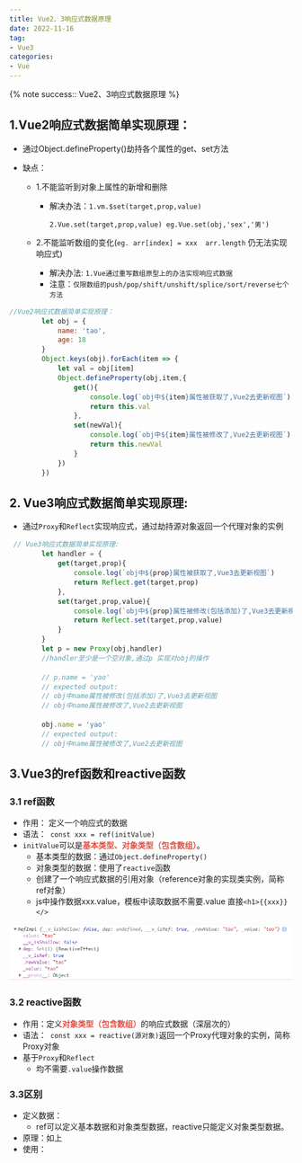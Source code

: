 ```yaml
---
title: Vue2、3响应式数据原理
date: 2022-11-16
tag:
- Vue3
categories:
- Vue
---
```


{% note success:: Vue2、3响应式数据原理 %}

 

<!-- more -->

## 1.Vue2响应式数据简单实现原理：

- 通过Object.defineProperty()劫持各个属性的get、set方法

- 缺点：

  - 1.不能监听到对象上属性的新增和删除

    - 解决办法：`1.vm.$set(target,prop,value)`

      ​				`2.Vue.set(target,prop,value) eg.Vue.set(obj,'sex','男')`

  - 2.不能监听数组的变化(`eg. arr[index] = xxx  arr.length` 仍无法实现响应式)

    - 解决办法: `1.Vue通过重写数组原型上的办法实现响应式数据`
    - 注意：`仅限数组的push/pop/shift/unshift/splice/sort/reverse七个方法`

```js
//Vue2响应式数据简单实现原理：
        let obj = {
            name: 'tao',
            age: 18
        }
        Object.keys(obj).forEach(item => {
            let val = obj[item]
            Object.defineProperty(obj,item,{
                get(){
                    console.log(`obj中${item}属性被获取了,Vue2去更新视图`)
                    return this.val
                },
                set(newVal){
                    console.log(`obj中${item}属性被修改了,Vue2去更新视图`)
                    return this.newVal
                }
            })
        })
```

## 2. Vue3响应式数据简单实现原理:

- 通过`Proxy`和`Reflect`实现响应式，通过劫持源对象返回一个代理对象的实例

```js
 // Vue3响应式数据简单实现原理:
        let handler = {
            get(target,prop){
                console.log(`obj中${prop}属性被获取了,Vue3去更新视图`)
                return Reflect.get(target,prop)
            },
            set(target,prop,value){
                console.log(`obj中${prop}属性被修改(包括添加)了,Vue3去更新视图`)
                return Reflect.set(target,prop,value)
            }
        }
        let p = new Proxy(obj,handler)
        //handler至少是一个空对象,通过p 实现对obj的操作
        
        // p.name = 'yao'
        // expected output: 
        // obj中name属性被修改(包括添加)了,Vue3去更新视图
        // obj中name属性被修改了,Vue2去更新视图
        
        obj.name = 'yao'
        // expected output: 
        // obj中name属性被修改了,Vue2去更新视图
```

## 3.Vue3的ref函数和reactive函数

### 3.1 ref函数

- 作用： 定义一个响应式的数据
- 语法：` const xxx = ref(initValue)`
- `initValue`可以是<strong style="color:#DD5145">基本类型、对象类型（包含数组）</strong>。
  - 基本类型的数据：通过`Object.defineProperty()`
  - 对象类型的数据：使用了`reactive`函数
  - 创建了一个响应式数据的引用对象（reference对象的实现类实例，简称ref对象）
  - js中操作数据xxx.value，模板中读取数据不需要.value 直接`<h1>{{xxx}}</>`

![image-20221116182343897](https://raw.githubusercontent.com/yxt66/img/main/img/image-20221116182343897.png)

### 3.2 reactive函数

- 作用：定义<strong style="color:#DD5145">对象类型（包含数组）</strong>的响应式数据（深层次的）
- 语法：` const xxx = reactive(源对象)`返回一个Proxy代理对象的实例，简称Proxy对象
- 基于`Proxy`和`Reflect`
  - 均不需要`.value`操作数据

### 3.3区别

- 定义数据：
  - ref可以定义基本数据和对象类型数据，reactive只能定义对象类型数据。
- 原理：如上
- 使用：